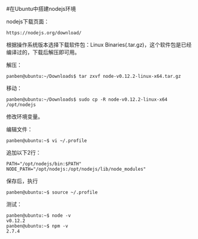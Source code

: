 #在Ubuntu中搭建nodejs环境

nodejs下载页面：

```
https://nodejs.org/download/
```

根据操作系统版本选择下载软件包：Linux Binaries(.tar.gz)，这个软件包是已经编译过的，下载后解压即可用。

解压：

```
panben@ubuntu:~/Downloads$ tar zxvf node-v0.12.2-linux-x64.tar.gz
```

移动：

```
panben@ubuntu:~/Downloads$ sudo cp -R node-v0.12.2-linux-x64 /opt/nodejs
```

修改环境变量。

编辑文件：

```
panben@ubuntu:~$ vi ~/.profile
```

追加以下2行：

```
PATH="/opt/nodejs/bin:$PATH"
NODE_PATH="/opt/nodejs:/opt/nodejs/lib/node_modules"
```

保存后，执行

```
panben@ubuntu:~$ source ~/.profile
```

测试：

```
panben@ubuntu:~$ node -v
v0.12.2
panben@ubuntu:~$ npm -v
2.7.4
```

